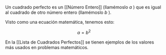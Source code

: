 
Un cuadrado perfecto es un [[Número Entero]] (llamémoslo $a$ ) que es igual al cuadrado de otro número entero (llamémoslo $b$ ).

Visto como una ecuación matemática, tenemos esto:

$$
	a = b^2
$$

En la [[Lista de Cuadrados Perfectos]] se tienen ejemplos de los valores más usados en problemas matemáticos.
